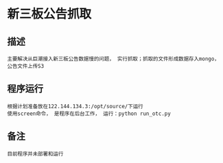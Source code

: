 新三板公告抓取
==============

描述
-----
    主要解决从巨潮接入新三板公告数据慢的问题， 实行抓取；抓取的文件形成数据存入mongo， 公告文件上传S3
    
程序运行
--------
    根据计划准备放在122.144.134.3:/opt/source/下运行
    使用screen命令， 是程序在后台工作， 运行：python run_otc.py
    
备注
------
    目前程序并未部署和运行
